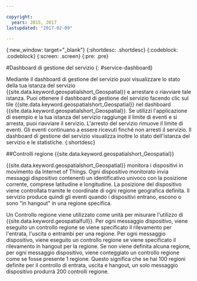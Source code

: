 ```yaml
---

copyright:
  years: 2015, 2017
lastupdated: "2017-02-09"

---
```


<!-- Attribute definitions --> 
{:new_window: target="_blank"}
{:shortdesc: .shortdesc}
{:codeblock: .codeblock}
{:screen: .screen}
{:pre: .pre}

#Dashboard di gestione del servizio
{: #service-dashboard}


Mediante il dashboard di gestione del servizio puoi visualizzare lo stato della tua istanza del servizio {{site.data.keyword.geospatialshort_Geospatial}}
e arrestare o riavviare tale istanza. Puoi ottenere il dashboard di gestione del servizio
facendo clic sul tile {{site.data.keyword.geospatialshort_Geospatial}} nel
dashboard {{site.data.keyword.geospatialshort_Geospatial}}. Se utilizzi
l'applicazione di esempio e la tua istanza del servizio raggiunge il limite di eventi e si arresta, puoi riavviare il
servizio. L'arresto del servizio rimuove il limite di eventi. Gli eventi continuano a essere ricevuti finché
non arresti il servizio. Il dashboard di gestione del servizio visualizza inoltre lo stato dell'istanza del servizio
e le statistiche.
{:shortdesc}

##Controlli regione {{site.data.keyword.geospatialshort_Geospatial}}

{{site.data.keyword.geospatialshort_Geospatial}} monitora i dispositivi
in movimento da Internet of Things. Ogni dispositivo monitorato invia messaggi dispositivo contenenti un identificativo univoco
con la posizione corrente, comprese latitudine e longitudine. La posizione del dispositivo
viene controllata tramite le coordinate di ogni regione geografica definita. Il servizio produce
quindi gli eventi quando i dispositivi entrano, escono o sono "in hangout" in una regione specifica.

Un Controllo regione viene utilizzato come unità per misurare l'utilizzo di {{site.data.keyword.geospatialfull}}. Per ogni messaggio dispositivo,
viene eseguito un controllo regione se viene specificato il rilevamento per l'entrata, l'uscita o entrambi per una regione. Per ogni
messaggio dispositivo, viene eseguito un controllo regione se viene specificato il rilevamento in hangout per la regione. Se non viene definita alcuna regione, per ogni messaggio dispositivo, viene conteggiato un controllo regione come se
fosse presente 1 regione. Questo significa che se hai 100 regioni definite per il controllo di entrata, uscita e hangout,
un solo messaggio dispositivo produrrà 200 controlli regione.
